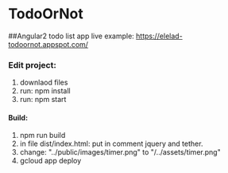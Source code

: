 # TodoOrNot 
##Angular2 todo list app 
live example: https://elelad-todoornot.appspot.com/

### Edit project: 
1. downlaod files
2. run: npm install
3. run: npm start




#### Build:
1. npm run build
2. in file dist/index.html: put in comment jquery and tether.
3. change: "../public/images/timer.png" to "/../assets/timer.png"
4. gcloud app deploy


